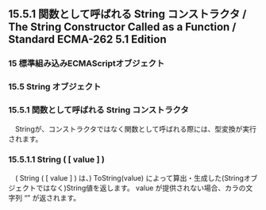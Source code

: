 15.5.1 関数として呼ばれる String コンストラクタ / The String Constructor Called as a Function / Standard ECMA-262 5.1 Edition
-----------------------------------------------------------------------------------------------------------------------------

### 15 標準組み込みECMAScriptオブジェクト

### 15.5 String オブジェクト

### 15.5.1 関数として呼ばれる String コンストラクタ

　Stringが、コンストラクタではなく関数として呼ばれる際には、型変換が実行されます。

### 15.5.1.1 String ( [ value ] )

　( String ( [ value ] ) は、) ToString(value) によって算出・生成した(Stringオブジェクトではなく)String値を返します。 value が提供されない場合、カラの文字列 “” が返されます。
